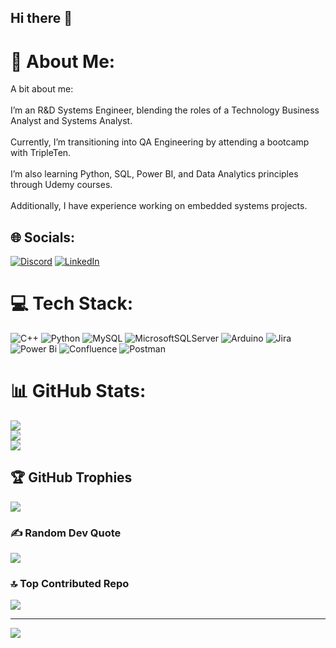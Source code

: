 ## Hi there 👋
# 💫 About Me:
A bit about me:<br><br>I’m an R&D Systems Engineer, blending the roles of a Technology Business Analyst and Systems Analyst.<br><br>Currently, I’m transitioning into QA Engineering by attending a bootcamp with TripleTen.<br><br> I’m also learning Python, SQL, Power BI, and Data Analytics principles through Udemy courses. <br><br>Additionally, I have experience working on embedded systems projects.


## 🌐 Socials:
[![Discord](https://img.shields.io/badge/Discord-%237289DA.svg?logo=discord&logoColor=white)](https://discord.gg/aduraan03) [![LinkedIn](https://img.shields.io/badge/LinkedIn-%230077B5.svg?logo=linkedin&logoColor=white)](https://linkedin.com/in/www.linkedin.com/in/alejandro-duran-de-huerta-06907a146) 

# 💻 Tech Stack:
![C++](https://img.shields.io/badge/c++-%2300599C.svg?style=for-the-badge&logo=c%2B%2B&logoColor=white) ![Python](https://img.shields.io/badge/python-3670A0?style=for-the-badge&logo=python&logoColor=ffdd54) ![MySQL](https://img.shields.io/badge/mysql-4479A1.svg?style=for-the-badge&logo=mysql&logoColor=white) ![MicrosoftSQLServer](https://img.shields.io/badge/Microsoft%20SQL%20Server-CC2927?style=for-the-badge&logo=microsoft%20sql%20server&logoColor=white) ![Arduino](https://img.shields.io/badge/-Arduino-00979D?style=for-the-badge&logo=Arduino&logoColor=white) ![Jira](https://img.shields.io/badge/jira-%230A0FFF.svg?style=for-the-badge&logo=jira&logoColor=white) ![Power Bi](https://img.shields.io/badge/power_bi-F2C811?style=for-the-badge&logo=powerbi&logoColor=black) ![Confluence](https://img.shields.io/badge/confluence-%23172BF4.svg?style=for-the-badge&logo=confluence&logoColor=white) ![Postman](https://img.shields.io/badge/Postman-FF6C37?style=for-the-badge&logo=postman&logoColor=white)
# 📊 GitHub Stats:
![](https://github-readme-stats.vercel.app/api?username=Aduraan03&theme=transparent&hide_border=false&include_all_commits=false&count_private=false)<br/>
![](https://github-readme-streak-stats.herokuapp.com/?user=Aduraan03&theme=transparent&hide_border=false)<br/>
![](https://github-readme-stats.vercel.app/api/top-langs/?username=Aduraan03&theme=transparent&hide_border=false&include_all_commits=false&count_private=false&layout=compact)

## 🏆 GitHub Trophies
![](https://github-profile-trophy.vercel.app/?username=Aduraan03&theme=material-palenight&no-frame=false&no-bg=true&margin-w=4)

### ✍️ Random Dev Quote
![](https://quotes-github-readme.vercel.app/api?type=horizontal&theme=tokyonight)

### 🔝 Top Contributed Repo
![](https://github-contributor-stats.vercel.app/api?username=Aduraan03&limit=5&theme=react&combine_all_yearly_contributions=true)

---
[![](https://visitcount.itsvg.in/api?id=Aduraan03&icon=0&color=3)](https://visitcount.itsvg.in)

<!-- Proudly created with GPRM ( https://gprm.itsvg.in ) -->
  

